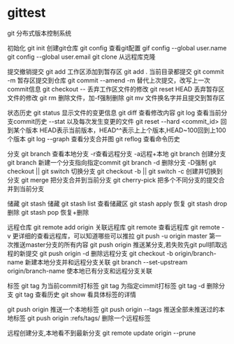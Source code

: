 # gittest
git 分布式版本控制系统

初始化
git init 创建git仓库
git config 查看git配置
gif config --global user.name <name>
git config --global user.email <email>
git clone <url> 从远程库克隆

提交撤销提交
git add <file1> <file2>工作区添加到暂存区
git add . 当前目录都提交
git commit -m <message> 暂存区提交到仓库
git commit --amend -m <message> 替代上次提交，改写上一次commit信息
git checkout -- <file> 丢弃工作区文件的修改
git reset HEAD <file> 丢弃暂存区文件的修改
git rm <file> 删除文件，加-f强制删除
git mv <name1> <name2> 文件换名字并且提交到暂存区

状态历史
git status 显示文件的变更信息
git diff 查看修改内容
git log 查看当前分支commit历史 --stat 以及每次发生变更的文件
git reset --hard <commit_id> 回到某个版本 HEAD表示当前版本，HEAD^^表示上上个版本,HEAD~100回到上100个版本
git log --graph 查看分支合并图
git reflog 查看命令历史

分支
git branch 查看本地分支 -r查看远程分支 -a远程+本地
git branch <dev> 创建分支
git branch <dev> <commit> 新建一个分支指向指定commit
git branch -d <dev> 删除分支 -D强制
git checkout <dev> || git switch <dev> 切换分支
git checkout -b <dev> || git switch -c <dev> 创建并切换到分支
git merge <dev> 把分支合并到当前分支
git cherry-pick <c commit-id> <d commit-id> 把多个不同分支的提交合并到当前分支

储藏
git stash 储藏
git stash list 查看储藏区
git stash apply 恢复
git stash drop 删除
git stash pop 恢复+删除

远程仓库
git remote add origin <url> 关联远程库
git remote 查看远程库
git remote -v 更详细的查看远程库，可以知道哪些可以推拉
git push -u origin master 第一次推送master分支的所有内容
git push origin <branch> 推送某分支,若失败先git pull抓取远程的新提交
git push origin -d <remote-branch> 删除远程分支
git checkout -b <branch> origin/branch-name 新建本地分支并和远程分支关联
git branch --set-upstream <branch> origin/branch-name 使本地已有分支和远程分支关联

标签
git tag <tag> 为当前commit打标签
git tag <tag> <commit> 为指定cimmit打标签
git tag -d <tag> 删除分支
git tag 查看历史
git show <tag> 看具体标签的详情

git push origin <tagname> 推送一个本地标签
git push origin --tags 推送全部未推送过的本地标签
git push origin :refs/tags/<tagname> 删除一个远程标签

远程创建分支,本地看不到最新分支
git remote update origin --prune